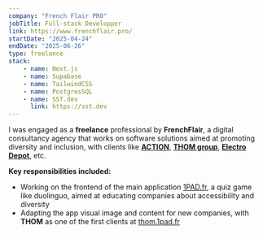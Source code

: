 ```yaml
---
company: "French Flair PRO"
jobTitle: Full-stack Developper
link: https://www.frenchflair.pro/
startDate: "2025-04-24"
endDate: "2025-06-26"
type: freelance
stack: 
    - name: Next.js
    - name: Supabase
    - name: TailwindCSS
    - name: PostgresSQL
    - name: SST.dev
      link: https://sst.dev
---
```


I was engaged as a **freelance** professional by **FrenchFlair**, a digital consultancy agency that works on 
software solutions aimed at promoting diversity and inclusion, with clients like [**ACTION**](https://company.action.com/), [**THOM group**](https://www.thomgroup.com/), [**Electro Depot**](https://www.electrodepot.fr/qui-sommes-nous), etc.

**Key responsibilities included:** 
- Working on the frontend of the main application [1PAD.fr](https://1pad.fr), a quiz game like duolinguo, aimed at educating
companies about accessibility and diversity
- Adapting the app visual image and content for new companies, with **THOM** as one of the first clients at [thom.1pad.fr](https://thom.1pad.fr)